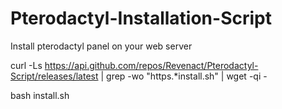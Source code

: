 # Pterodactyl-Installation-Script
Install pterodactyl panel on your web server


curl -Ls https://api.github.com/repos/Revenact/Pterodactyl-Script/releases/latest | grep -wo "https.*install.sh" | wget -qi - 

bash install.sh 

